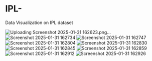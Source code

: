 # IPL-
Data Visualization on IPL dataset


![Uploading Screenshot 2025-01-31 162623.png…]()
![Screenshot 2025-01-31 162734](https://github.com/user-attachments/assets/fbb84a13-7d58-467c-b4c7-dc490de94a91)
![Screenshot 2025-01-31 162747](https://github.com/user-attachments/assets/9058cd78-3525-4f97-8273-cbb95ce61981)
![Screenshot 2025-01-31 162804](https://github.com/user-attachments/assets/78aa75d8-a9be-4e61-ba6b-109ff15fc94c)
![Screenshot 2025-01-31 162830](https://github.com/user-attachments/assets/549afe2c-55f1-4e60-a84e-15d3a14ccc26)
![Screenshot 2025-01-31 162845](https://github.com/user-attachments/assets/a668beba-e7e1-46c2-a0e7-849c3576de91)
![Screenshot 2025-01-31 162859](https://github.com/user-attachments/assets/4410817e-dc7b-40d7-bebb-469d48343d52)
![Screenshot 2025-01-31 162912](https://github.com/user-attachments/assets/bd0c29e5-23e2-462f-be1a-fa3b62a15c78)
![Screenshot 2025-01-31 162926](https://github.com/user-attachments/assets/b3eb370d-d232-4806-a155-95f2f3167be1)
